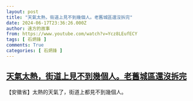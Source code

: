 ```yaml
---
layout: post
title: "天氣太熱，街道上見不到幾個人。老舊城區還沒拆完"
date: 2024-06-17T23:36:26.000Z
author: 遠方的故事
from: https://www.youtube.com/watch?v=Ycz8LEufECY
tags: [ 石炳锋 ]
comments: True
categories: [ 石炳锋 ]
---
```

<!--1718667386000-->
[天氣太熱，街道上見不到幾個人。老舊城區還沒拆完](https://www.youtube.com/watch?v=Ycz8LEufECY)
------

<div>
【安徽省】太熱的天氣了，街道上都見不到幾個人。
</div>
